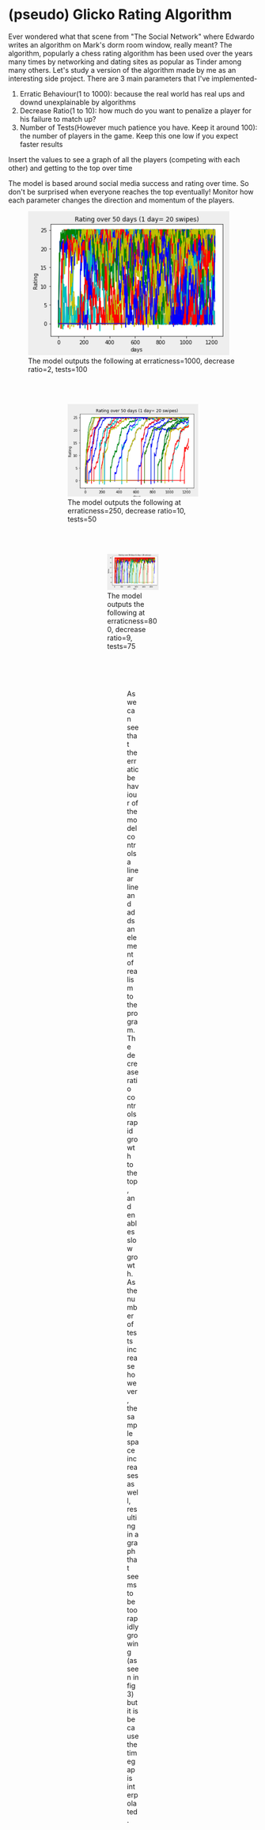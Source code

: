<h1>(pseudo) Glicko Rating Algorithm</h1>
Ever wondered what that scene from "The Social Network" where Edwardo writes an algorithm on Mark's dorm room window, really meant? The algorithm, popularly a chess rating algorithm has been used over the years many times by networking and dating sites as popular as Tinder among many others. Let's study a version of the algorithm made by me as an interesting side project.
There are 3 main parameters that I've implemented-
<ol>
    <li> Erratic Behaviour(1 to 1000): because the real world has real ups and downd unexplainable by algorithms</li>
    <li> Decrease Ratio(1 to 10): how much do you want to penalize a player for his failure to match up?</li>
    <li> Number of Tests(However much patience you have. Keep it around 100): the number of players in the game. Keep this one low if you expect faster results</li>
</ol>
Insert the values to see a graph of all the players (competing with each other) and getting to the top over time

The model is based around social media success and rating over time. So don't be surprised when everyone reaches the top eventually! Monitor how each parameter changes the direction and momentum of the players.
<br>
<figure>
    <img src="img/PGA_1000_2_100.png" alt="test one" ><figcaption> The model outputs the following at erraticness=1000, decrease ratio=2, tests=100</figcaption>
<figure>
 
<br>
<br>
<figure>
    <img src="img/PGA_250_10_50.png" alt="test two" ><figcaption> The model outputs the following at erraticness=250, decrease ratio=10, tests=50</figcaption>
<figure>
    
<br>
<br>
<figure>
    <img src="img/PGA_800_9_75.png" alt="test three" ><figcaption> The model outputs the following at erraticness=800, decrease ratio=9, tests=75</figcaption>
<figure>
    
<br>
<br>
<br>

As we can see that the erratic behaviour of the model controls a linear line and adds an element of realism to the program. The decrease ratio controls rapid growth to the top, and enables slow growth. As the number of tests increase however, the sample space increases as well, resulting in a graph that seems to be too rapidly growing (as seen in fig 3) but it is because the timegap is interpolated.
